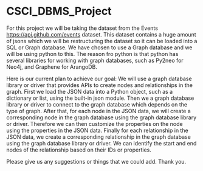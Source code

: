 # CSCI_DBMS_Project

For this project we will be taking the dataset from the Events https://api.github.com/events dataset. This dataset contains a huge amount of jsons which we will be restructuring the dataset so it can be loaded into a SQL or Graph database. We have chosen to use a Graph database and we will be using python to this. The reason fro python is that python has several libraries for working with graph databases, such as Py2neo for Neo4j, and Graphene for ArangoDB. 

Here is our current plan to achieve our goal:
We will use a graph database library or driver that provides APIs to create nodes and relationships in the graph. First we load the JSON data into a Python object, such as a dictionary or list, using the built-in json module. Then we a graph database library or driver to connect to the graph database which depends on the type of graph.
After that, for each node in the JSON data, we will create a corresponding node in the graph database using the graph database library or driver. Therefore we can then customize the properties on the node using the properties in the JSON data. Finally for each relationship in the JSON data, we create a corresponding relationship in the graph database using the graph database library or driver. We can identify the start and end nodes of the relationship based on their IDs or properties.

Please give us any suggestions or things that we could add.
Thank you.
